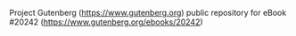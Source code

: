 Project Gutenberg (https://www.gutenberg.org) public repository for eBook #20242 (https://www.gutenberg.org/ebooks/20242)
